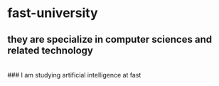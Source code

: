 # fast-university
## they are specialize in computer sciences and related technology
<br>
### I am studying artificial intelligence at fast
